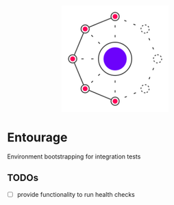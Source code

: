 <p align="center">
  <img
    src="./misc/entourage-logo.png"
    width="250"
  />
</p>

# Entourage

Environment bootstrapping for integration tests

## TODOs

- [ ] provide functionality to run health checks
